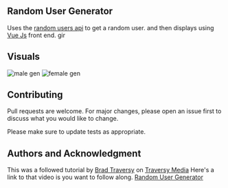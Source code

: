 ## Random User Generator

Uses the [random users api](https://randomuser.me/api/) to get a random user.
and then displays using [Vue Js](https://vuejs.org/) front end.
gir

## Visuals

![male gen](https://imgur.com/htRteVUs.png) ![female gen](https://imgur.com/3eMu6F9s.png)

## Contributing

Pull requests are welcome. For major changes, please open an issue first to discuss what you would like to change.

Please make sure to update tests as appropriate.

## Authors and Acknowledgment

This was a followed tutorial by [Brad Traversy](https://www.udemy.com/user/brad-traversy/) on [Traversy Media](https://www.youtube.com/channel/UC29ju8bIPH5as8OGnQzwJyA)
Here's a link to that video is you want to follow along. [Random User Generator]()
